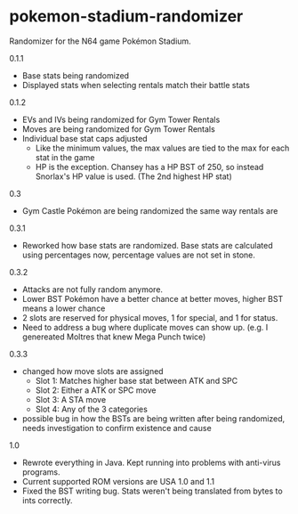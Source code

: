 # pokemon-stadium-randomizer
Randomizer for the N64 game Pokémon Stadium.

0.1.1
 - Base stats being randomized
 - Displayed stats when selecting rentals match their battle stats
 
0.1.2
 - EVs and IVs being randomized for Gym Tower Rentals
 - Moves are being randomized for Gym Tower Rentals
 - Individual base stat caps adjusted
	- Like the minimum values, the max values are tied to the max for each stat in the game
	- HP is the exception. Chansey has a HP BST of 250, so instead Snorlax's HP value is used. (The 2nd highest HP stat)

0.3
 - Gym Castle Pokémon are being randomized the same way rentals are

0.3.1
 - Reworked how base stats are randomized. Base stats are calculated using percentages now, percentage values are not set in stone.

0.3.2
 - Attacks are not fully random anymore.
 - Lower BST Pokémon have a better chance at better moves, higher BST means a lower chance
 - 2 slots are reserved for physical moves, 1 for special, and 1 for status.
 - Need to address a bug where duplicate moves can show up. (e.g. I genereated Moltres that knew Mega Punch twice)

0.3.3
 - changed how move slots are assigned
	- Slot 1: Matches higher base stat between ATK and SPC
	- Slot 2: Either a ATK or SPC move
	- Slot 3: A STA move
	- Slot 4: Any of the 3 categories
 - possible bug in how the BSTs are being written after being randomized, needs investigation to confirm existence and cause

1.0
 - Rewrote everything in Java. Kept running into problems with anti-virus programs.
 - Current supported ROM versions are USA 1.0 and 1.1
 - Fixed the BST writing bug. Stats weren't being translated from bytes to ints correctly.